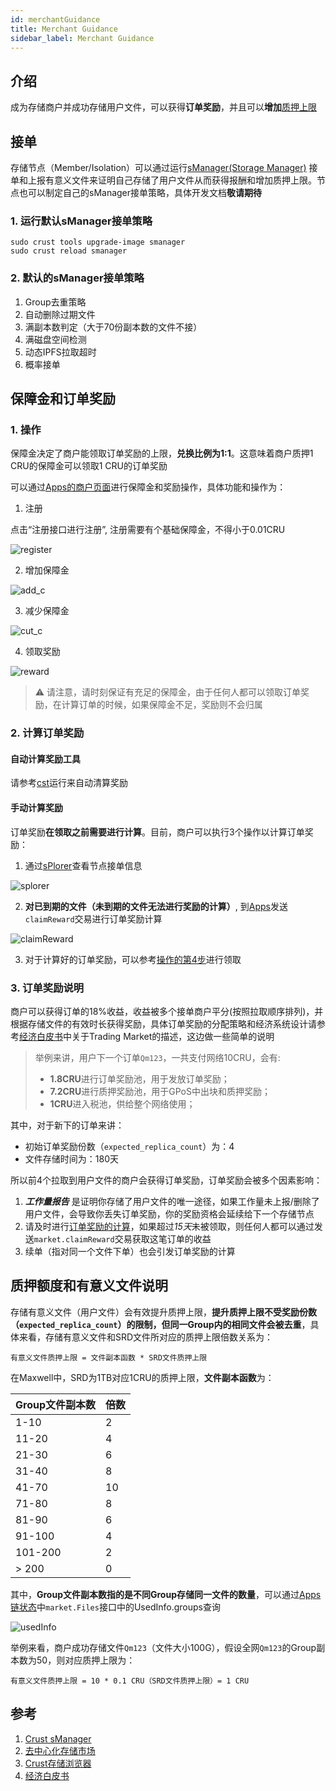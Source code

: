 ```yaml
---
id: merchantGuidance
title: Merchant Guidance
sidebar_label: Merchant Guidance
---
```


## 介绍

成为存储商户并成功存储用户文件，可以获得**订单奖励**，并且可以**增加**[质押上限](validator.md#质押奖励)

## 接单

存储节点（Member/Isolation）可以通过运行[sManager(Storage Manager)](https://github.com/crustio/crust-smanager) 接单和上报有意义文件来证明自己存储了用户文件从而获得报酬和增加质押上限。节点也可以制定自己的sManager接单策略，具体开发文档**敬请期待**

### 1. 运行默认sManager接单策略

```shell
sudo crust tools upgrade-image smanager
sudo crust reload smanager 
```

### 2. 默认的sManager接单策略

1. Group去重策略
2. 自动删除过期文件
3. 满副本数判定（大于70份副本数的文件不接）
4. 满磁盘空间检测
5. 动态IPFS拉取超时
6. 概率接单

## 保障金和订单奖励

### 1. 操作

保障金决定了商户能领取订单奖励的上限，**兑换比例为1:1**。这意味着商户质押1 CRU的保障金可以领取1 CRU的订单奖励

可以通过[Apps的商户页面](https://apps.crust.network/?rpc=wss%3A%2F%2Fapi.crust.network%2F#/market)进行保障金和奖励操作，具体功能和操作为：

1. 注册

点击“注册接口进行注册”, 注册需要有个基础保障金，不得小于0.01CRU

![register](assets/merchant/register.png)

2. 增加保障金

![add_c](assets/merchant/add_c.png)

3. 减少保障金

![cut_c](assets/merchant/cut_c.png)

4. 领取奖励

![reward](assets/merchant/reward.png)

> ⚠️ 请注意，请时刻保证有充足的保障金，由于任何人都可以领取订单奖励，在计算订单的时候，如果保障金不足，奖励则不会归属

### 2. 计算订单奖励

#### 自动计算奖励工具

请参考[cst](https://www.npmjs.com/package/crust-storage-tool)运行来自动清算奖励

#### 手动计算奖励

订单奖励**在领取之前需要进行计算**。目前，商户可以执行3个操作以计算订单奖励：

1. 通过[sPlorer](https://splorer.crust.network/home/mr)查看节点接单信息

![splorer](assets/merchant/splorer.png)

2. **对已到期的文件（未到期的文件无法进行奖励的计算）**, 到[Apps](https://apps.crust.network/?rpc=wss%3A%2F%2Fapi.crust.network%2F#/extrinsics)发送`claimReward`交易进行订单奖励计算

![claimReward](assets/merchant/calculate.png)

3. 对于计算好的订单奖励，可以参考[操作的第4步](#1-操作)进行领取

### 3. 订单奖励说明

商户可以获得订单的18%收益，收益被多个接单商户平分(按照拉取顺序排列)，并根据存储文件的有效时长获得奖励，具体订单奖励的分配策略和经济系统设计请参考[经济白皮书](https://crust.network/download/ecowhitepaper_en.pdf)中关于Trading Market的描述，这边做一些简单的说明

> 举例来讲，用户下一个订单`Qm123`，一共支付网络10CRU，会有:
>
> - **1.8CRU**进行订单奖励池，用于发放订单奖励；
> - **7.2CRU**进行质押奖励池，用于GPoS中出块和质押奖励；
> - **1CRU**进入税池，供给整个网络使用；

其中，对于新下的订单来讲：

- 初始订单奖励份数（`expected_replica_count`）为：4
- 文件存储时间为：180天

所以前4个拉取到用户文件的商户会获得订单奖励，订单奖励会被多个因素影响：

1. ***工作量报告*** 是证明你存储了用户文件的唯一途径，如果工作量未上报/删除了用户文件，会导致你丢失订单奖励，你的奖励资格会延续给下一个存储节点
2. 请及时进行[订单奖励的计算](#2-计算订单奖励)，如果超过*15天*未被领取，则任何人都可以通过发送`market.claimReward`交易获取这笔订单的收益
3. 续单（指对同一个文件下单）也会引发订单奖励的计算

## 质押额度和有意义文件说明

存储有意义文件（用户文件）会有效提升质押上限，**提升质押上限不受奖励份数（`expected_replica_count`）的限制，但同一Group内的相同文件会被去重**，具体来看，存储有意义文件和SRD文件所对应的质押上限倍数关系为：

```shell
有意义文件质押上限 = 文件副本函数 * SRD文件质押上限
```

在Maxwell中，SRD为1TB对应1CRU的质押上限，**文件副本函数**为：

| Group文件副本数 | 倍数 |
|-----------------|------|
| 1-10            | 2    |
| 11-20           | 4    |
| 21-30           | 6    |
| 31-40           | 8    |
| 41-70           | 10    |
| 71-80           | 8    |
| 81-90           | 6    |
| 91-100          | 4    |
| 101-200         | 2    |
| > 200           | 0    |

其中，**Group文件副本数指的是不同Group存储同一文件的数量**，可以通过[Apps链状态](https://apps.crust.network/?rpc=wss%3A%2F%2Fapi.crust.network%2F#/chainstate)中`market.Files`接口中的UsedInfo.groups查询

![usedInfo](assets/merchant/usedinfo.png)

举例来看，商户成功存储文件`Qm123`（文件大小100G），假设全网`Qm123`的Group副本数为50，则对应质押上限为：

```shell
有意义文件质押上限 = 10 * 0.1 CRU（SRD文件质押上限）= 1 CRU
```

## 参考

1. [Crust sManager](https://github.com/crustio/crust-smanager)
2. [去中心化存储市场](DSM.md)
3. [Crust存储浏览器](crust-storage-explorer.md)
4. [经济白皮书](https://crust.network/download/ecowhitepaper_en.pdf)
